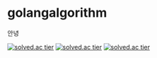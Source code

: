 # golangalgorithm

안녕

[![solved.ac tier](http://mazassumnida.wtf/api/generate_badge?boj=chjcmy)](https://solved.ac/chjcmy)
[![solved.ac tier](http://mazassumnida.wtf/api/v2/generate_badge?boj=chjcmy)](https://solved.ac/chjcmy)
[![solved.ac tier](http://mazassumnida.wtf/api/mini/generate_badge?boj=chjcmy)](https://solved.ac/chjcmy)


